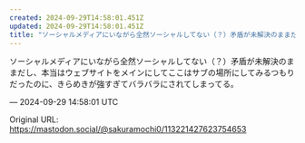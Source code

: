```yaml
---
created: 2024-09-29T14:58:01.451Z
updated: 2024-09-29T14:58:01.451Z
title: "ソーシャルメディアにいながら全然ソーシャルしてない（？）矛盾が未解決のままだし、[...]"
---
```


<p>ソーシャルメディアにいながら全然ソーシャルしてない（？）矛盾が未解決のままだし、本当はウェブサイトをメインにしてここはサブの場所にしてみるつもりだったのに、きらめきが強すぎてバラバラにされてしまってる。</p>

&mdash; 2024-09-29 14:58:01 UTC

Original URL: https://mastodon.social/@sakuramochi0/113221427623754653
